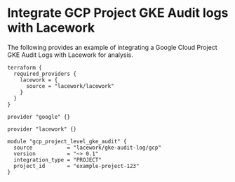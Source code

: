 # Integrate GCP Project GKE Audit logs with Lacework
The following provides an example of integrating a Google Cloud Project GKE Audit Logs with 
Lacework for analysis.

```hcl
terraform {
  required_providers {
    lacework = {
      source = "lacework/lacework"
    }
  }
}

provider "google" {}

provider "lacework" {}

module "gcp_project_level_gke_audit" {
  source           = "lacework/gke-audit-log/gcp"
  version          = "~> 0.1"
  integration_type = "PROJECT"
  project_id       = "example-project-123"
}
```